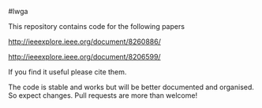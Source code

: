 #lwga

This repository contains code for the following papers

http://ieeexplore.ieee.org/document/8260886/

http://ieeexplore.ieee.org/document/8206599/

If you find it useful please cite them.

The code is stable and works but will be better documented and organised. So expect changes. Pull requests are more than welcome!
